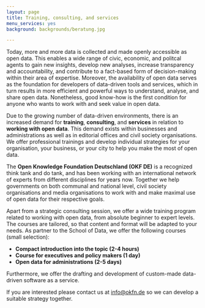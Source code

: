 ```yaml
---
layout: page
title: Training, consulting, and services
menu_services: yes
background: backgrounds/beratung.jpg

---
```


Today, more and more data is collected and made openly accessible as open data. This enables a wide range of civic, economic, and politcal agents to gain new insights, develop new analyses, increase transparency and accountability, and contribute to a fact-based form of decision-making within their area of expertise. Moreover, the availability of open data serves as the foundation for developers of data-driven tools and services, which in turn results in more efficient and powerful ways to understand, analyse, and share open data. Nonetheless, good know-how is the first condition for anyone who wants to work with and seek value in open data. 

Due to the growing number of data-driven environments, there is an increased demand for **training**, **consulting**, and **services** in relation to **working with open data**. This demand exists within businesses and administrations as well as in editorial offices and civil society organisations. We offer professional trainings and develop individual strategies for your organisation, your business, or your city to help you make the most of open data. 

The **Open Knowledge Foundation Deutschland (OKF DE)** is a recognized think tank and do tank, and has been working with an international network of experts from different disciplines for years now. Together we help governments on both communal and national level, civil society organisations and media organisations to work with and make maximal use of open data for their respective goals.

Apart from a strategic consulting session, we offer a wide training program related to working with open data, from absolute beginner to expert levels. The courses are tailored, so that content and format will be adapted to your needs. As partner to the School of Data, we offer the following courses (small selection):

* **Compact introduction into the topic (2-4 hours)**
* **Course for executives and policy makers (1 day)**
* **Open data for administrations (2-5 days)**

Furthermore, we offer the drafting and development of custom-made data-driven software as a service. 

If you are interested please contact us at [info@okfn.de](mailto:info@okfn.de) so we can develop a suitable strategy together.


